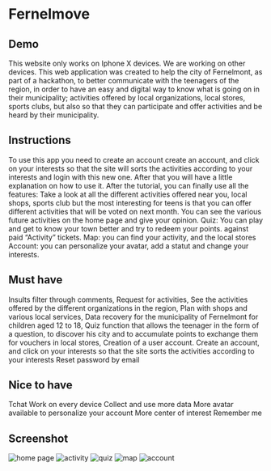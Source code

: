 # Fernelmove


**Demo**
----
This website only works on Iphone X devices. We are working on other devices.
This web application was created to help the city of Fernelmont, as part of a hackathon, to better communicate with the teenagers of the region, in order to have an easy and digital way to know what is going on in their municipality; activities offered by local organizations, local stores, sports clubs, but also so that they can participate and offer activities and be heard by their municipality. 

**Instructions**
------------
To use this app you need to create an account create an account, and click on your interests so that the site will sorts the activities according to your interests and login with this new one. After that you will have a little explanation on how to use it.
After the tutorial, you can finally use all the features: Take a look at all the different activities offered near you, local shops, sports club but the most interesting for teens is that you can offer different activities that will be voted on next month. You can see the various future activities on the home page and give your opinion. 
Quiz: You can play and get to know your town better and try to redeem your points. against paid “Activity” tickets.
Map: you can find your activity, and the local stores
Account: you can personalize your avatar, add a statut and change your interests.


**Must have**
-------
Insults filter through comments,
Request for activities,
See the activities offered by the different organizations in the region,
Plan with shops and various local services,
Data recovery for the municipality of Fernelmont for children aged 12 to 18,
Quiz function that allows the teenager in the form of a question, to discover his city and to accumulate points to exchange them for vouchers in local stores,
Creation of a user account.
Create an account, and click on your interests so that the site sorts the activities according to your interests 
Reset password by email


**Nice to have**
------------
Tchat
Work on every device
Collect and use more data
More avatar available to personalize your account
More center of interest
Remember me




**Screenshot**
-----------
![home page](https://github.com/bryangustin/Fernelmove/blob/main/public/images/screenshot/suggestion-cinema.jpg)
![activity](https://github.com/bryangustin/Fernelmove/blob/main/public/images/screenshot/activity-fifa.jpg)
![quiz](https://github.com/bryangustin/Fernelmove/blob/main/public/images/screenshot/quiz.jpg)
![map](https://github.com/bryangustin/Fernelmove/blob/main/public/images/screenshot/map.jpg)
![account](https://github.com/bryangustin/Fernelmove/blob/main/public/images/screenshot/account.jpg)
